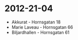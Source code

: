 2012-21-04
==========

* Akkurat - Hornsgatan 18
* Marie Laveau - Hornsgatan 66
* Biljardhallen - Hornsgatan 61
